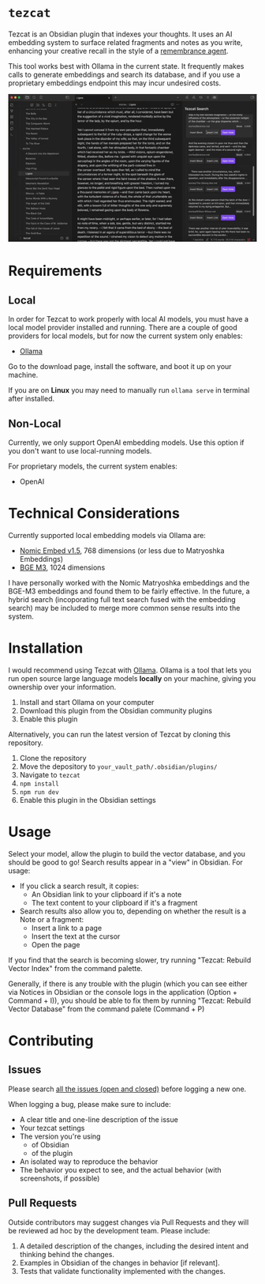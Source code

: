 # `tezcat`

Tezcat is an Obsidian plugin that indexes your thoughts. It uses an AI embedding system to surface related fragments and notes as you write, enhancing your creative recall in the style of a [remembrance agent](https://www.bradleyrhodes.com/Papers/remembrance.html).

This tool works best with Ollama in the current state. It frequently makes calls to generate embeddings and search its database, and if you use a proprietary embeddings endpoint this may incur undesired costs.

![Searching Edgar Allen Poe's corpus](./assets/tezcat_search_3.gif)

# Requirements

## Local
In order for Tezcat to work properly with local AI models, you must have a local model provider installed and running. There are a couple of good providers for local models, but for now the current system only enables:
- [Ollama](https://ollama.com/download)

Go to the download page, install the software, and boot it up on your machine.

If you are on **Linux** you may need to manually run `ollama serve` in terminal after installed.

## Non-Local
Currently, we only support OpenAI embedding models. Use this option if you don't want to use local-running models.

For proprietary models, the current system enables:
- OpenAI

# Technical Considerations

Currently supported local embedding models via Ollama are:
- [Nomic Embed v1.5](https://huggingface.co/nomic-ai/nomic-embed-text-v1.5), 768 dimensions (or less due to Matryoshka Embeddings)
- [BGE M3](https://huggingface.co/BAAI/bge-m3), 1024 dimensions

I have personally worked with the Nomic Matryoshka embeddings and the BGE-M3 embeddings and found them to be fairly effective. In the future, a hybrid search (incoporating full text search fused with the embedding search) may be included to merge more common sense results into the system.

# Installation

I would recommend using Tezcat with [Ollama](https://ollama.com/download). Ollama is a tool that lets you run open source large language models **locally** on your machine, giving you ownership over your information.

1. Install and start Ollama on your computer
2. Download this plugin from the Obsidian community plugins
3. Enable this plugin


Alternatively, you can run the latest version of Tezcat by cloning this repository.

1. Clone the repository
2. Move the depository to `your_vault_path/.obsidian/plugins/`
3. Navigate to `tezcat`
4. `npm install`
5. `npm run dev`
6. Enable this plugin in the Obsidian settings

# Usage
Select your model, allow the plugin to build the vector database, and you should be good to go! Search results appear in a "view" in Obsidian. For usage:
- If you click a search result, it copies:
  - An Obsidian link to your clipboard if it's a note
  - The text content to your clipboard if it's a fragment
- Search results also allow you to, depending on whether the result is a Note or a fragment:
  - Insert a link to a page
  - Insert the text at the cursor
  - Open the page

If you find that the search is becoming slower, try running "Tezcat: Rebuild Vector Index" from the command palette.

Generally, if there is any trouble with the plugin (which you can see either via Notices in Obsidian or the console logs in the application (Option + Command + I)), you should be able to fix them by running "Tezcat: Rebuild Vector Database" from the command palete (Command + P)

# Contributing

## Issues
Please search [all the issues (open and closed)](https://github.com/mmargenot/tezcat/issues?q=is%3Aissue) before logging a new one.

When logging a bug, please make sure to include:
- A clear title and one-line description of the issue
- Your tezcat settings
- The version you're using
  - of Obsidian
  - of the plugin
- An isolated way to reproduce the behavior
- The behavior you expect to see, and the actual behavior (with screenshots, if possible)

## Pull Requests
Outside contributors may suggest changes via Pull Requests and they will be reviewed ad hoc by the development team. Please include:
1. A detailed description of the changes, including the desired intent and thinking behind the changes.
2. Examples in Obsidian of the changes in behavior [if relevant].
3. Tests that validate functionality implemented with the changes.
